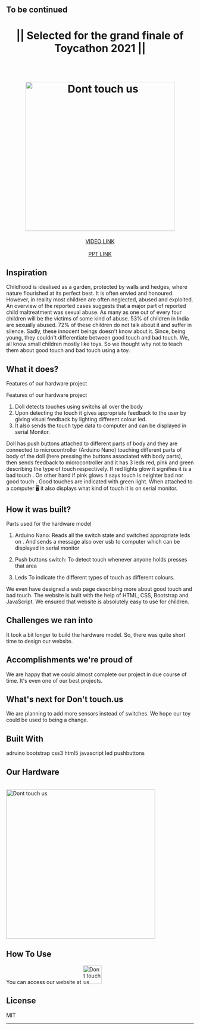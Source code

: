 <h2>To be continued</h2>
<h1 align="center">|| Selected for the grand finale of Toycathon 2021 ||<h1>
<h1 align="center">
  <br>
  <a href="https://sushreesatarupa.github.io/Good-touch--Bad-touch/"><img src="https://github.com/Sushreesatarupa/Good-touch--Bad-touch/blob/main/assets/images/logo.png" alt="Dont touch us" width="400"></a>
  <br>
</h1>

<p align="center">
  <a href="https://youtu.be/TZodPAPkXdg">
    VIDEO LINK
  </a>
  <br><br>
  <a href=" ">
    PPT LINK
  </a>
  
</p>


## Inspiration
Childhood is idealised as a garden, protected by walls and hedges, where nature flourished at its perfect best. It is often envied and honoured. However, in reality most children are often neglected, abused and exploited. An overview of the reported cases suggests that a major part of reported child maltreatment was sexual abuse. As many as one out of every four children will be the victims of some kind of abuse. 53% of children in India are sexually abused. 72% of these children do not talk about it and suffer in silence. Sadly, these innocent beings doesn't know about it. Since, being young, they couldn't differentiate between good touch and bad touch. We, all know small children mostly like toys. So we thought why not to teach them about good touch and bad touch using a toy.

## What it does?
Features of our hardware project

Features of our hardware project
1. Doll detects touches using switchs all over the body 
2. Upon detecting the touch it gives appropriate feedback to the user by giving visual feedback by lighting different colour led.
3. It also sends the touch type data to computer and can be displayed in serial Monitor.

Doll has push buttons attached to different parts of body and they are connected to microcontroller (Arduino Nano) touching different parts of body of the doll (here pressing the buttons associated with body parts), then sends feedback to microcontroller and it has 3 leds red, pink and green describing the type of touch respectively. 
If red lights glow it signifies it is a bad touch .
On other hand if pink glows it says touch is neighter bad nor good touch .
Good touches are indicated with green light.
When attached to a computer 🖥️ it also displays what kind of touch it is on serial monitor.


## How it was built?

Parts used for the hardware model
1. Arduino Nano:
Reads all the switch state and switched appropriate leds on . And sends a message also over usb to computer which can be displayed in serial  monitor

2. Push buttons switch:
 To detect touch whenever anyone holds presses that area

3. Leds
To indicate the different types of touch as different colours.

We even have designed a web page describing more about good touch and bad touch. The website is built with the help of HTML, CSS, Bootstrap and JavaScript. We ensured that website is absolutely easy to use for children.


## Challenges we ran into
It took a bit longer to build the hardware model. So, there was quite short time to design our website.

## Accomplishments we're proud of
We are happy that we could almost complete our project in due course of time. It's even one of our best projects.

## What's next for Don't touch.us
We are planning to add more sensors instead of switches. We hope our toy could be used to being a change.

## Built With
adruino
bootstrap
css3
html5
javascript
led
pushbuttons

## Our Hardware
<br>
  <a href="https://https://sushreesatarupa.github.io/Good-touch--Bad-touch/"><img src="https://github.com/Sushreesatarupa/Good-touch--Bad-touch/blob/main/assets/images/1.jpg" alt="Dont touch us" width="400"></a>
  <br>
  
## How To Use

You can access our website at <a href="https://sushreesatarupa.github.io/Good-touch--Bad-touch/"><img src="https://github.com/Sushreesatarupa/Good-touch--Bad-touch/blob/main/assets/images/logo.png" alt="Dont touch us" width="50"></a>

## License

MIT

---
